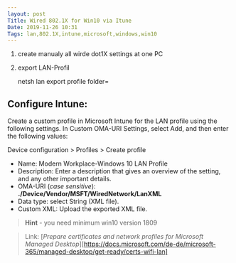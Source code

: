 ```yaml
---
layout: post
Title: Wired 802.1X for Win10 via Itune
Date: 2019-11-26 10:31  
Tags: lan,802.1X,intune,microsoft,windows,win10
---
```



1) create manualy all wirde dot1X settings at one PC
2) export LAN-Profil
	
	netsh lan export profile folder=

## Configure Intune:

Create a custom profile in Microsoft Intune for the LAN profile using the following settings. In Custom OMA-URI Settings, select Add, and then enter the following values:

Device configuration > Profiles > Create profile

- Name: Modern Workplace-Windows 10 LAN Profile
- Description: Enter a description that gives an overview of the setting, and any other important details.
- OMA-URI (*case sensitive*): **./Device/Vendor/MSFT/WiredNetwork/LanXML**
- Data type: select String (XML file).
- Custom XML: Upload the exported XML file.

> **Hint** - you need minimum win10 version 1809

> Link:
> [*Prepare certificates and network profiles for Microsoft Managed Desktop*][https://docs.microsoft.com/de-de/microsoft-365/managed-desktop/get-ready/certs-wifi-lan]